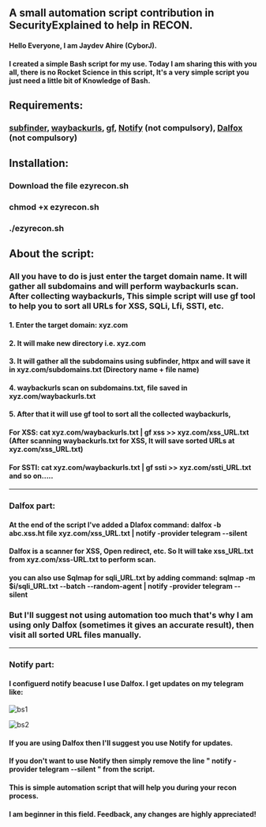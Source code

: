 
 ## A small automation script contribution in SecurityExplained to help in RECON.

#### Hello Everyone, I am Jaydev Ahire (CyborJ).

#### I created a simple Bash script for my use. Today I am sharing this with you all, there is no Rocket Science in this script, It's a very simple script you just need a little bit of Knowledge of Bash.

## Requirements:
  
   ### [subfinder](https://github.com/projectdiscovery/subfinder), [waybackurls](https://github.com/tomnomnom/waybackurls), [gf](https://github.com/tomnomnom/gf), [Notify](https://github.com/projectdiscovery/notify) (not compulsory), [Dalfox](https://github.com/hahwul/dalfox) (not compulsory)
   
## Installation:
   
   ### Download the file ezyrecon.sh
   ### chmod +x ezyrecon.sh
   ### ./ezyrecon.sh
   
## About the script:

### All you have to do is just enter the target domain name. It will gather all subdomains and will perform waybackurls scan. After collecting waybackurls, This simple script will use gf tool to help you to sort all URLs for XSS, SQLi, Lfi, SSTI, etc.

  #### 1. Enter the target domain: xyz.com
  #### 2. It will make new directory i.e. xyz.com
  #### 3. It will gather all the subdomains using subfinder, httpx and will save it in xyz.com/subdomains.txt (Directory name + file name)
  #### 4. waybackurls scan on subdomains.txt, file saved in xyz.com/waybackurls.txt
  #### 5. After that it will use gf tool to sort all the collected waybackurls,
  #### For XSS:  cat xyz.com/waybackurls.txt | gf xss >> xyz.com/xss_URL.txt (After scanning waybackurls.txt for XSS, It will save sorted URLs at xyz.com/xss_URL.txt)
  #### For SSTI: cat xyz.com/waybackurls.txt | gf ssti >> xyz.com/ssti_URL.txt and so on.....
  
  ---
  
  ### Dalfox part:
  #### At the end of the script I've added a Dlafox command: dalfox -b abc.xss.ht file xyz.com/xss_URL.txt | notify -provider telegram --silent
  #### Dalfox is a scanner for XSS, Open redirect, etc. So It will take xss_URL.txt from xyz.com/xss-URL.txt to perform scan.
  
  #### you can also use Sqlmap for sqli_URL.txt by adding command: sqlmap -m $i/sqli_URL.txt --batch --random-agent | notify -provider telegram --silent 
  
  ### But I'll suggest not using automation too much that's why I am using only Dalfox (sometimes it gives an accurate result), then visit all sorted URL files manually.
  
  ---
  
  ### Notify part:
  #### I configuerd notify beacuse I use Dalfox. I get updates on my telegram like:
  
  ![bs1](https://user-images.githubusercontent.com/82728673/150818462-a32d0d98-8a5f-445d-86ac-dde7e35685ce.png)
  
  ![bs2](https://user-images.githubusercontent.com/82728673/150818519-842d394a-37e6-4f2d-9276-6f066ef4e072.png)
  
  #### If you are using Dalfox then I'll suggest you use Notify for updates.
  #### If you don't want to use Notify then simply remove the line " notify -provider telegram --silent " from the script.
  
  #### This is simple automation script that will help you during your recon process.
  #### I am beginner in this field. Feedback, any changes are highly appreciated!
